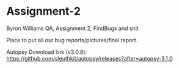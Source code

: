 # Assignment-2
Byron Williams QA, Assignment 2, FindBugs and shit

Place to put all our bug reports/pictures/final report.

Autopsy Download link (v3.0.8):
https://github.com/sleuthkit/autopsy/releases?after=autopsy-3.1.0
